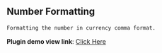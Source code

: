 ## Number Formatting

```markdown
Formatting the number in currency comma format.
```

**Plugin demo view link**: [Click Here](https://mujahithali.github.io/numberFormatting/)
